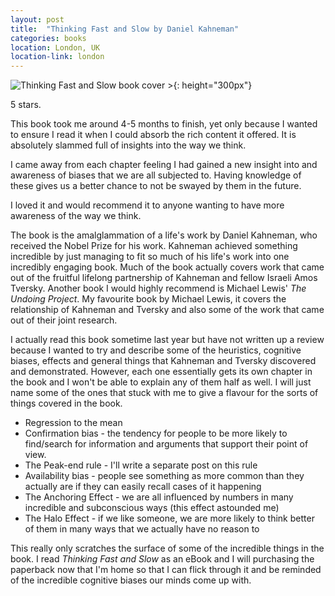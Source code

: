 ```yaml
---
layout: post
title:  "Thinking Fast and Slow by Daniel Kahneman"
categories: books
location: London, UK
location-link: london
---
```


![Thinking Fast and Slow book cover >](https://i.gr-assets.com/images/S/compressed.photo.goodreads.com/books/1317793965l/11468377.jpg){: height="300px"}

5 stars.

This book took me around 4-5 months to finish, yet only because I wanted to ensure I read it when I could absorb the rich content it offered. It is absolutely slammed full of insights into the way we think.

I came away from each chapter feeling I had gained a new insight into and awareness of biases that we are all subjected to. Having knowledge of these gives us a better chance to not be swayed by them in the future.

I loved it and would recommend it to anyone wanting to have more awareness of the way we think.

<!--description-->

The book is the amalglammation of a life's work by Daniel Kahneman, who received the Nobel Prize for his work. Kahneman achieved something incredible by just managing to fit so much of his life's work into one incredibly engaging book. Much of the book actually covers work that came out of the fruitful lifelong partnership of Kahneman and fellow Israeli Amos Tversky. Another book I would highly recommend is Michael Lewis' *The Undoing Project*. My favourite book by Michael Lewis, it covers the relationship of Kahneman and Tversky and also some of the work that came out of their joint research.

I actually read this book sometime last year but have not written up a review because I wanted to try and describe some of the heuristics, cognitive biases, effects and general things that Kahneman and Tversky discovered and demonstrated. However, each one essentially gets its own chapter in the book and I won't be able to explain any of them half as well. I will just name some of the ones that stuck with me to give a flavour for the sorts of things covered in the book.

- Regression to the mean
- Confirmation bias - the tendency for people to be more likely to find/search for information and arguments that support their point of view.
- The Peak-end rule - I'll write a separate post on this rule
- Availability bias - people see something as more common than they actually are if they can easily recall cases of it happening
- The Anchoring Effect - we are all influenced by numbers in many incredible and subconscious ways (this effect astounded me)
- The Halo Effect - if we like someone, we are more likely to think better of them in many ways that we actually have no reason to

This really only scratches the surface of some of the incredible things in the book. I read *Thinking Fast and Slow* as an eBook and I will purchasing the paperback now that I'm home so that I can flick through it and be reminded of the incredible cognitive biases our minds come up with.
